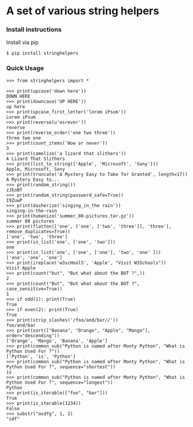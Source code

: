 # A set of various string helpers

### Install instructions
Install via pip

    $ pip install stringhelpers


### Quick Usage

    >>> from stringhelpers import *

    >>> print(upcase('down here'))
    DOWN HERE
    >>> print(downcase('UP HERE'))
    up here
    >>> print(upcase_first_letter('lorem iPsum'))
    Lorem iPsum
    >>> print(reverse(u'esrever'))
    reverse
    >>> print(reverse_order('one two three'))
    three two one
    >>> print(count_items('Now or never'))
    3
    >>> print(camelize('a lizard that slithers'))
    A Lizard That Slithers
    >>> print(list_to_string(['Apple', 'Microsoft', 'Sony']))
    Apple, Microsoft, Sony
    >>> print(truncate('A Mystery Easy to Take for Granted', length=17))
    A Mystery Easy to...
    >>> print(random_string())
    zJEoBf
    >>> print(random_string(password_safe=True))
    I9ZuwP
    >>> print(dasherize('singing_in_the rain'))
    singing-in-the-rain
    >>> print(humanize('summer_08-pictures.tar.gz'))
    summer 08 pictures
    >>> print(flatten(['one', ['one', ['two', 'three']], 'three'], remove_duplicates=True))
    ['one', 'two', 'three']
    >>> print(in_list('one', ['one', 'two']))
    one
    >>> print(in_list('one', ['one', ['one'], 'two', 'one' ]))
    ['one', 'one', 'one']
    >>> print(ireplace('w3scHoolS', 'Apple', "Visit W3Schools"))
    Visit Apple
    >>> print(count("but", "But what about the BUT ?",))
    2
    >>> print(count("But", "But what about the BUT ?", case_sensitive=True))
    1
    >>> if odd(1): print(True)
    True
    >>> if even(2): print(True)
    True
    >>> print(strip_slashes('/foo/and/bar//'))
    foo/and/bar
    >>> print(sort(["Banana", "Orange", "Apple", "Mango"], order="descending"))
    ['Orange', 'Mango', 'Banana', 'Apple']
    >>> print(common_sub("Python is named after Monty Python", "What is Python Used For ?"))
    ['Python', 'is', 'Python']
    >>> print(common_sub("Python is named after Monty Python", "What is Python Used For ?", sequence="shortest"))
    is
    >>> print(common_sub("Python is named after Monty Python", "What is Python Used For ?", sequence="longest"))
    Python
    >>> print(is_iterable(["foo", "bar"]))
    True
    >>> print(is_iterable(1234))
    False
    >>> substr("asdfg", 1, 2)
    "sdf"